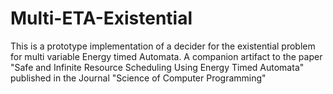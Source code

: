 # Multi-ETA-Existential

This is a prototype implementation of a decider for the existential problem for multi variable Energy timed Automata.
A companion artifact to the paper "Safe and Infinite Resource Scheduling Using Energy Timed Automata" published in the Journal "Science of Computer Programming"
